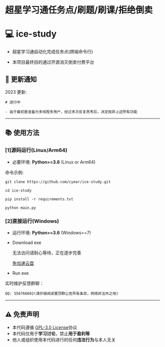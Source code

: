 # 超星学习通任务点/刷题/刷课/拒绝倒卖
# :computer: ice-study

 - 超星学习通自动化完成任务点(跨端命令行)

 - 本项目最终目的通过开源消灭倒卖付费平台

## :speech_balloon: 更新通知

2023 更新:

    # 进行中
    
    - 由于最初是准备为多线程多用户，经过多次反复思考后，决定抛弃上述所有功能

-------------------

## :books: 使用方法

### [1]源码运行(Linux/Arm64)

- 必要环境:  **Python>=3.6** (Linux or Arm64)

命令示例:

    git clone https://github.com/cyear/ice-study.git

    cd ice-study

    pip install -r requirements.txt

    python main.py

### [2]直接运行(Windows)
- 运行环境: **Python>=3.6** (Windows>=7)
- Download exe

    无法访问请耐心等待，正在逐步完善

    [免加速云盘](https://www.iceh2o1.top/github/ice-study)

- Run exe

实时维护反馈群聊：

    QQ: 556766602(请仔细阅读置顶群公告所有条目，网络非法外之地)

-------------------

## :warning: 免责声明  
- 本代码遵循 [GPL-3.0 License](https://github.com/cyear/ice-study/blob/main/LICENSE)协议
- 本代码仅用于**学习讨论**，禁止**用于盈利等**
- 他人或组织使用本代码进行的任何**违法行为**与本人无关
